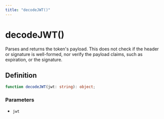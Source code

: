 ```yaml
---
title: "decodeJWT()"
---
```


# decodeJWT()

Parses and returns the token's payload. This does not check if the header or signature is well-formed, nor verify the payload claims, such as expiration, or the signature.

## Definition

```ts
function decodeJWT(jwt: string): object;
```

### Parameters

- `jwt`
